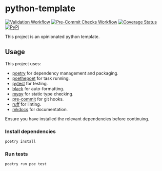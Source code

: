 # python-template

[![Validation Workflow](https://github.com/mbeacom/python-template/actions/workflows/validate.yaml/badge.svg?branch=main&event=push)](https://github.com/mbeacom/python-template/actions/workflows/validate.yaml)
[![Pre-Commit Checks Workflow](https://github.com/mbeacom/python-template/actions/workflows/pre-commit.yaml/badge.svg?branch=main&event=push)](https://github.com/mbeacom/python-template/actions/workflows/pre-commit.yaml)
[![Coverage Status](https://codecov.io/github/mbeacom/python-template/coverage.svg?branch=main)](https://codecov.io/github/mbeacom/python-template?branch=main)
[![PyPi](https://img.shields.io/pypi/v/python-template-x)](https://pypi.org/project/python-template-x/)

This project is an opinionated python template.

## Usage

This project uses:

- [poetry](https://python-poetry.org/) for dependency management and packaging.
- [poethepoet](https://poethepoet.natn.io/) for task running.
- [pytest](https://docs.pytest.org/en/stable/) for testing.
- [black](https://black.readthedocs.io/en/stable/) for auto-formatting.
- [mypy](https://mypy.readthedocs.io/en/stable/) for static type checking.
- [pre-commit](https://pre-commit.com/) for git hooks.
- [ruff](https://beta.ruff.rs/docs/) for linting.
- [mkdocs](https://www.mkdocs.org/) for documentation.

Ensure you have installed the relevant dependencies before continuing.

### Install dependencies

```bash
poetry install
```

### Run tests

```bash
poetry run poe test
```
